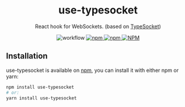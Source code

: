 <h1 align="center">use-typesocket</h1>

<p align="center">
React hook for WebSockets. (based on <a href="https://github.com/mat-sz/typesocket">TypeSocket</a>)
</p>

<p align="center">
<img alt="workflow" src="https://img.shields.io/github/workflow/status/mat-sz/use-typesocket/Node.js%20CI%20(yarn)">
<a href="https://npmjs.com/package/use-typesocket">
<img alt="npm" src="https://img.shields.io/npm/v/use-typesocket">
<img alt="npm" src="https://img.shields.io/npm/dw/use-typesocket">
<img alt="NPM" src="https://img.shields.io/npm/l/use-typesocket">
</a>
</p>

## Installation

use-typesocket is available on [npm](https://www.npmjs.com/package/use-typesocket), you can install it with either npm or yarn:

```sh
npm install use-typesocket
# or:
yarn install use-typesocket
```
